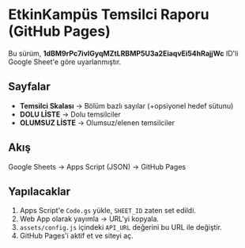# EtkinKampüs Temsilci Raporu (GitHub Pages)
Bu sürüm, **1dBM9rPc7ivIGyqMZtLRBMP5U3a2EiaqvEi54hRajjWc** ID'li Google Sheet'e göre uyarlanmıştır.

## Sayfalar
- **Temsilci Skalası** → Bölüm bazlı sayılar (+opsiyonel hedef sütunu)
- **DOLU LİSTE** → Dolu temsilciler
- **OLUMSUZ LİSTE** → Olumsuz/elenen temsilciler

## Akış
Google Sheets → Apps Script (JSON) → GitHub Pages

## Yapılacaklar
1. Apps Script'e `Code.gs` yükle, `SHEET_ID` zaten set edildi.
2. Web App olarak yayımla → URL'yi kopyala.
3. `assets/config.js` içindeki `API_URL` değerini bu URL ile değiştir.
4. GitHub Pages'i aktif et ve siteyi aç.
